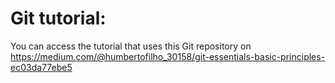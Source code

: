 # Git tutorial:
You can access the tutorial that uses this Git repository on https://medium.com/@humbertofilho_30158/git-essentials-basic-principles-ec03da77ebe5
